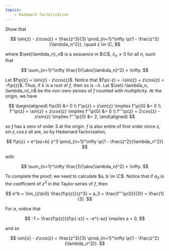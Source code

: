 ```yaml
---
topics:
    - Hadamard factorization
---
```


<problem>

Show that

$$
\sin{z} - z\cos{z}
    = \frac{z^3}{3} \prod_{n=1}^\infty \p{1 - \frac{z^2}{\lambda_n^2}},
\quad z \in \C,
$$

where $\set{\lambda_n}_n$ is a sequence in $\C$, $\lambda_n \neq 0$ for all $n$, such that

$$
\sum_{n=1}^\infty \frac{1}{\abs{\lambda_n}^2} < \infty.
$$

</problem>

<solution>

Let $f\p{z} = \sin{z} - z\cos{z}$. Notice that $f\p{-z} = -\sin{z} + z\cos{z} = -f\p{z}$. Thus, if $\lambda$ is a root of $f$, then so is $-\lambda$. Let $\set{-\lambda_n, \lambda_n}_n$ be the non-zero zeroes of $f$ counted with multiplicity. At the origin, we have

$$
\begin{aligned}
    f\p{0}
        &= 0 \\
    f'\p{z} = z\sin{z}
    \implies
    f'\p{0}
        &= 0 \\
    f''\p{z} = \sin{z} + z\cos{z}
    \implies
    f''\p{0}
        &= 0 \\
    f'''\p{z} = 2\cos{z} - z\sin{z}
    \implies
    f'''\p{0}
        &= 2,
\end{aligned}
$$

so $f$ has a zero of order $3$ at the origin. $f$ is also entire of first order since $z, \sin{z}, \cos{z}$ all are, so by Hadamard factorization,

$$
f\p{z} = e^{az+b} z^3 \prod_{n=1}^\infty \p{1 - \frac{z^2}{\lambda_n^2}}
$$

with

$$
\sum_{n=1}^\infty \frac{1}{\abs{\lambda_n}^2} < \infty.
$$

To complete the proof, we need to calculate $a, b \in \C$. Notice that if $a_3$ is the coefficient of $z^3$ in the Taylor series of $f$, then

$$
e^b
    = \lim_{z\to0} \frac{f\p{z}}{z^3}
    = a_3
    = \frac{f'''\p{0}}{3!}
    = \frac{1}{3}.
$$

For $a$, notice that

$$
-1
    = \frac{f\p{z}}{f\p{-z}}
    = -e^{-az}
\implies a = 0,
$$

and so

$$
\sin{z} - z\cos{z}
    = \frac{z^3}{3} \prod_{n=1}^\infty \p{1 - \frac{z^2}{\lambda_n^2}}.
$$

</solution>
